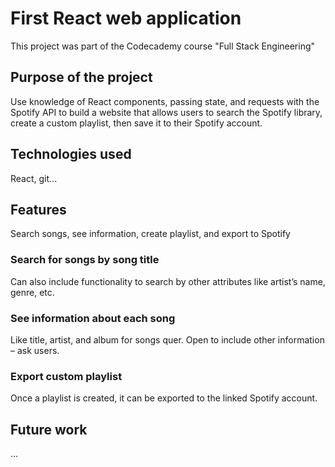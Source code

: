 # First React web application

This project was part of the Codecademy course "Full Stack Engineering"

## Purpose of the project

Use knowledge of React components, passing state, and requests with the Spotify API to build a website that allows users to search the Spotify library, create a custom playlist, then save it to their Spotify account.

## Technologies used

React, git...

## Features

Search songs, see information, create playlist, and export to Spotify

### Search for songs by song title

Can also include functionality to search by other attributes like artist’s name, genre, etc.

### See information about each song

Like title, artist, and album for songs quer. Open to include other information – ask users.

### Export custom playlist 

Once a playlist is created, it can be exported to the linked Spotify account.

## Future work

...

